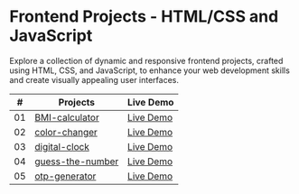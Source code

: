 # Frontend Projects - HTML/CSS and JavaScript

Explore a collection of dynamic and responsive frontend projects, crafted using HTML, CSS, and JavaScript, to enhance your web development skills and create visually appealing user interfaces.

| #   | Projects                                                                                              | Live Demo                                                    |
| --- | ----------------------------------------------------------------------------------------------------- | ------------------------------------------------------------ |
| 01  | [BMI-calculator](https://github.com/shubham-vandara/frontend-projects/tree/master/BMI-calculator)     | [Live Demo](https://codepen.io/shubham-vandara/full/MWMXgmO) |
| 02  | [color-changer](https://github.com/shubham-vandara/frontend-projects/tree/master/color-changer)       | [Live Demo](https://codepen.io/shubham-vandara/full/jOjKNwm) |
| 03  | [digital-clock](https://github.com/shubham-vandara/frontend-projects/tree/master/digital-clock)       | [Live Demo](https://codepen.io/shubham-vandara/full/GRbGKvg) |
| 04  | [guess-the-number](https://github.com/shubham-vandara/frontend-projects/tree/master/guess-the-number) | [Live Demo](https://codepen.io/shubham-vandara/full/JjQZPyw) |
| 05  | [otp-generator](https://github.com/shubham-vandara/frontend-projects/tree/master/otp-generator)       | [Live Demo](https://codepen.io/shubham-vandara/full/eYXXWYy) |

